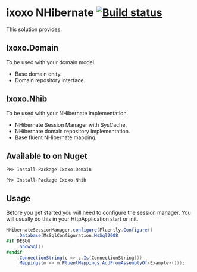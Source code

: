 ixoxo NHibernate [![Build status](https://ci.appveyor.com/api/projects/status/gwx6n2keo4r4tw5x)](https://ci.appveyor.com/project/nicbell/ixoxonhibernate)
===============

This solution provides.

## Ixoxo.Domain
To be used with your domain model.
* Base domain enity.
* Domain repository interface.

## Ixoxo.Nhib
To be used with your NHibernate implementation.
* NHibernate Session Manager with SysCache.
* NHibernate domain repository implementation.
* Base fluent NHibernate mapping.

## Available to on Nuget
```
PM> Install-Package Ixoxo.Domain
```
```
PM> Install-Package Ixoxo.Nhib
```

## Usage
Before you get started you will need to configure the session manager. You will usually do this in your HttpApplication start or init.
```csharp
NHibernateSessionManager.configure(Fluently.Configure()
    .Database(MsSqlConfiguration.MsSql2008
#if DEBUG
    .ShowSql()
#endif
    .ConnectionString(c => c.Is(ConnectionString)))
    .Mappings(m => m.FluentMappings.AddFromAssemblyOf<Example>()));
```
